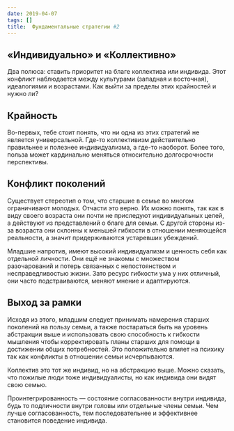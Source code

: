 ```yaml
---
date: 2019-04-07
tags: []
title:  Фундаментальные стратегии #2
---
```


## «Индивидуально» и «Коллективно»

Два полюса: ставить приоритет на благе коллектива или индивида. Этот конфликт наблюдается между культурами (западная и восточная), идеалогиями и возрастами. Как выйти за пределы этих крайностей и нужно ли?

## Крайность

Во-первых, тебе стоит понять, что ни одна из этих стратегий не является универсальной. Где-то коллективизм действительно правильнее и полезнее индивидуализма, а где-то наоборот. Более того, польза может кардинально меняться относительно долгосрочности перспективы.

## Конфликт поколений

Существует стереотип о том, что старшие в семье во многом ограничивают молодых. Oтчасти это верно. Их можно понять, так как в виду своего возраста они почти не приследуют индивидуальных целей, а действуют из представлений о благе для семьи. С другой стороны из-за возраста они склонны к меньшей гибкости в отношении меняющейся реальности, а значит придерживаются устаревших убеждений.

Младшие напротив, имеют высокий индивидуализм и ценность себя как отдельной личности. Oни ещё не знакомы с множеством разочарований и потерь связанных с непостоянством и несправедливостью жизни. Зато ресурс гибкости ума у них отличный, они часто подстраиваются, меняют мнение и адаптируются.

## Выход за рамки

Исходя из этого, младшим следует принимать намерения старших поколений на пользу семьи, а также постараться быть на уровень абстракции выше и использовать свою способность к гибкости мышления чтобы корректировать планы старших для помощи в достижении общих потребностей. Это положительно влияет на психику так как конфликты в отношении семьи исчерпываются.

Коллектив это тот же индивид, но на абстракцию выше. Можно сказать, что пожилые люди тоже индивидуалисты, но как индивида они видят свою семью.

Проинтегрированность — состояние согласованности внутри индивида, будь то подличности внутри головы или отдельные члены семьи. Чем лучше согласованность, тем последовательнее и эффективнее становится поведение индивида.
